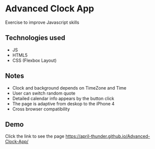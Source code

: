 
# Advanced Clock App

Exercise to improve Javascript skills

## Technologies used

- JS
- HTML5
- CSS (Flexbox Layout)

## Notes

- Clock and background depends on TimeZone and Time
- User can switch random quote
- Detailed calendar info appears by the button click
- The page is adaptive from deskop to the iPhone 4
- Сross browser compatibility

## Demo

Click the link to see the page https://april-thunder.github.io/Advanced-Clock-App/



